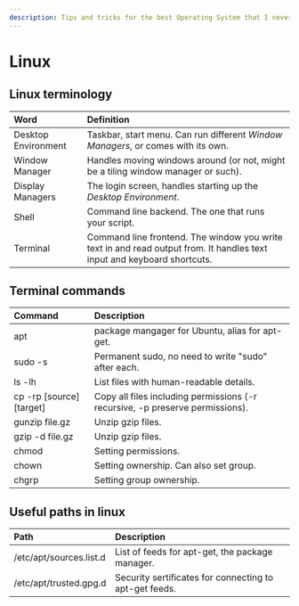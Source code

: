 ```yaml
---
description: Tips and tricks for the best Operating System that I never use.
---
```


# Linux

## Linux terminology

| Word | Definition |
| :--- | :--- |
| Desktop Environment | Taskbar, start menu. Can run different _Window Managers_, or comes with its own. |
| Window Manager | Handles moving windows around \(or not, might be a tiling window manager or such\). |
| Display Managers | The login screen, handles starting up the _Desktop Environment_. |
| Shell | Command line backend. The one that runs your script. |
| Terminal | Command line frontend. The window you write text in and read output from. It handles text input and keyboard shortcuts. |

## Terminal commands

| Command | Description |
| :--- | :--- |
| apt | package mangager for Ubuntu, alias for apt-get. |
| sudo -s | Permanent sudo, no need to write "sudo" after each. |
| ls -lh | List files with human-readable details. |
| cp -rp \[source\]\[target\] | Copy all files including permissions \(-r recursive, -p preserve permissions\). |
| gunzip file.gz | Unzip gzip files. |
| gzip -d file.gz | Unzip gzip files. |
| chmod | Setting permissions. |
| chown | Setting ownership. Can also set group. |
| chgrp | Setting group ownership. |

## Useful paths in linux

| Path | Description |
| :--- | :--- |
| /etc/apt/sources.list.d | List of feeds for apt-get, the package manager. |
| /etc/apt/trusted.gpg.d | Security sertificates for connecting to apt-get feeds. |

